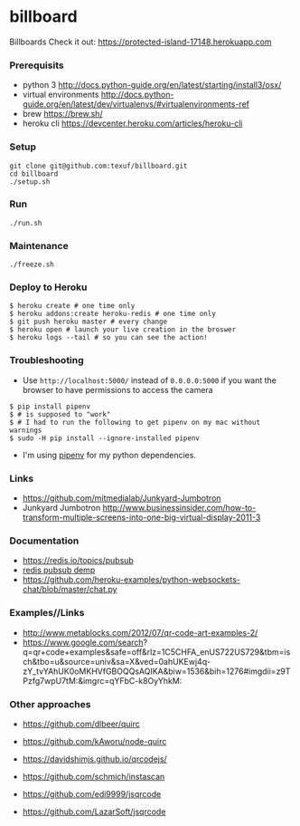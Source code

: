 # billboard
Billboards
Check it out: https://protected-island-17148.herokuapp.com

### Prerequisits

- python 3 http://docs.python-guide.org/en/latest/starting/install3/osx/
- virtual environments http://docs.python-guide.org/en/latest/dev/virtualenvs/#virtualenvironments-ref
- brew https://brew.sh/
- heroku cli https://devcenter.heroku.com/articles/heroku-cli

### Setup 
```
git clone git@github.com:texuf/billboard.git
cd billboard
./setup.sh
```
### Run
```
./run.sh
```
### Maintenance
```
./freeze.sh
```
### Deploy to Heroku
```
$ heroku create # one time only
$ heroku addons:create heroku-redis # one time only
$ git push heroku master # every change
$ heroku open # launch your live creation in the broswer
$ heroku logs --tail # so you can see the action!
```
### Troubleshooting
* Use `http://localhost:5000/` instead of `0.0.0.0:5000` if you want the browser to have permissions to access the camera
```
$ pip install pipenv
$ # is supposed to "work"
$ # I had to run the following to get pipenv on my mac without warnings
$ sudo -H pip install --ignore-installed pipenv
```

* I'm using [pipenv](http://docs.pipenv.org/) for my python dependencies.


### Links
* https://github.com/mitmedialab/Junkyard-Jumbotron
* Junkyard Jumbotron http://www.businessinsider.com/how-to-transform-multiple-screens-into-one-big-virtual-display-2011-3

### Documentation
* https://redis.io/topics/pubsub
* [redis pubsub demp](https://gist.github.com/pietern/348262)
* https://github.com/heroku-examples/python-websockets-chat/blob/master/chat.py


### Examples//Links
* http://www.metablocks.com/2012/07/qr-code-art-examples-2/
* https://www.google.com/search? q=qr+code+examples&safe=off&rlz=1C5CHFA_enUS722US729&tbm=isch&tbo=u&source=univ&sa=X&ved=0ahUKEwj4q-zY_tvYAhUK0oMKHVfGBOQQsAQIKA&biw=1536&bih=1276#imgdii=z9TPzfg7wpU7tM:&imgrc=qYFbC-k8OyYhkM:


### Other approaches
* https://github.com/dlbeer/quirc
* https://github.com/kAworu/node-quirc

* https://davidshimjs.github.io/qrcodejs/
* https://github.com/schmich/instascan
* https://github.com/edi9999/jsqrcode
* https://github.com/LazarSoft/jsqrcode
